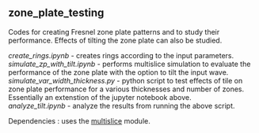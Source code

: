 ## zone_plate_testing

Codes for creating Fresnel zone plate patterns and to study their performance. Effects of tilting the zone plate can also be studied.

*create_rings.ipynb*              - creates rings according to the input parameters. <br>
*simulate_zp_with_tilt.ipynb*     - performs multislice simulation to evaluate the performance of the zone plate with the option to tilt the input wave. <br>
*simulate_var_width_thickness.py* - python script to test effects of tile on zone plate performance for a various thicknesses and number of zones. Essentially an extenstion of the jupyter notebook above. <br>
*analyze_tilt.ipynb*              - analyze the results from running the above script. <br>

Dependencies :  uses the [multislice](https://github.com/sajid-ali-nu/multislice/) module.
